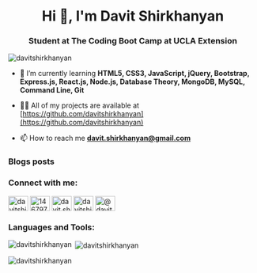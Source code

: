 <h1 align="center">Hi 👋, I'm Davit Shirkhanyan</h1>
<h3 align="center">Student at The Coding Boot Camp at UCLA Extension</h3>

<p align="left"> <img src="https://komarev.com/ghpvc/?username=davitshirkhanyan&label=Profile%20views&color=0e75b6&style=flat" alt="davitshirkhanyan" /> </p>

- 🌱 I’m currently learning **HTML5, CSS3, JavaScript, jQuery, Bootstrap, Express.js, React.js, Node.js, Database Theory, MongoDB, MySQL, Command Line, Git**

- 👨‍💻 All of my projects are available at [https://github.com/davitshirkhanyan](https://github.com/davitshirkhanyan)

- 📫 How to reach me **davit.shirkhanyan@gmail.com**

### Blogs posts
<!-- BLOG-POST-LIST:START -->
<!-- BLOG-POST-LIST:END -->

<h3 align="left">Connect with me:</h3>
<p align="left">
<a href="https://linkedin.com/in/davitshirkhanyan" target="blank"><img align="center" src="https://cdn.jsdelivr.net/npm/simple-icons@3.0.1/icons/linkedin.svg" alt="davitshirkhanyan" height="30" width="40" /></a>
<a href="https://stackoverflow.com/users/14679770" target="blank"><img align="center" src="https://cdn.jsdelivr.net/npm/simple-icons@3.0.1/icons/stackoverflow.svg" alt="14679770" height="30" width="40" /></a>
<a href="https://fb.com/davit.shirkhanyan" target="blank"><img align="center" src="https://cdn.jsdelivr.net/npm/simple-icons@3.0.1/icons/facebook.svg" alt="davit.shirkhanyan" height="30" width="40" /></a>
<a href="https://instagram.com/davitshirkhanyan" target="blank"><img align="center" src="https://cdn.jsdelivr.net/npm/simple-icons@3.0.1/icons/instagram.svg" alt="davitshirkhanyan" height="30" width="40" /></a>
<a href="https://medium.com/@davit.shirkhanyan" target="blank"><img align="center" src="https://cdn.jsdelivr.net/npm/simple-icons@3.0.1/icons/medium.svg" alt="@davit.shirkhanyan" height="30" width="40" /></a>
</p>

<h3 align="left">Languages and Tools:</h3>


<p><img align="left" src="https://github-readme-stats.vercel.app/api/top-langs?username=davitshirkhanyan&show_icons=true&locale=en&layout=compact" alt="davitshirkhanyan" /></p>

<p>&nbsp;<img align="center" src="https://github-readme-stats.vercel.app/api?username=davitshirkhanyan&show_icons=true&locale=en" alt="davitshirkhanyan" /></p>

<p><img align="center" src="https://github-readme-streak-stats.herokuapp.com/?user=davitshirkhanyan&" alt="davitshirkhanyan" /></p>
